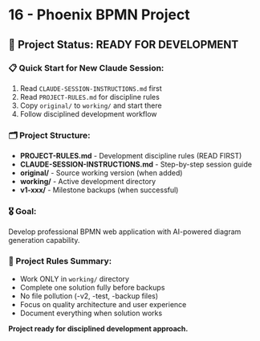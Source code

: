 # 16 - Phoenix BPMN Project

## 🎯 Project Status: **READY FOR DEVELOPMENT**

### 📋 Quick Start for New Claude Session:
1. Read `CLAUDE-SESSION-INSTRUCTIONS.md` first
2. Read `PROJECT-RULES.md` for discipline rules  
3. Copy `original/` to `working/` and start there
4. Follow disciplined development workflow

### 🗂️ Project Structure:
- **PROJECT-RULES.md** - Development discipline rules (READ FIRST)
- **CLAUDE-SESSION-INSTRUCTIONS.md** - Step-by-step session guide
- **original/** - Source working version (when added)
- **working/** - Active development directory
- **v1-xxx/** - Milestone backups (when successful)

### 🎖️ Goal:
Develop professional BPMN web application with AI-powered diagram generation capability.

### 🚦 Project Rules Summary:
- Work ONLY in `working/` directory
- Complete one solution fully before backups
- No file pollution (-v2, -test, -backup files)
- Focus on quality architecture and user experience
- Document everything when solution works

**Project ready for disciplined development approach.**